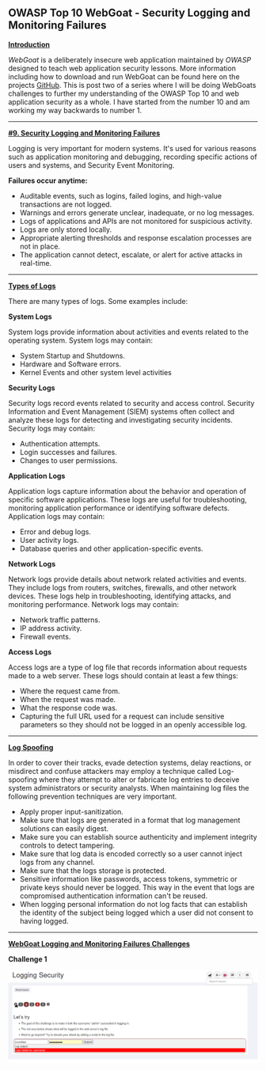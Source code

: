 ## **OWASP Top 10 WebGoat - Security Logging and Monitoring Failures**

<ins> **Introduction** </ins>

*WebGoat* is a deliberately insecure web application maintained by *OWASP* designed to teach web application security lessons. More information including how to download and run WebGoat can be found here on the projects [GitHub](https://github.com/WebGoat/WebGoat).
This is post two of a series where I will be doing WebGoats challenges to further my understanding of the OWASP Top 10 and web application security as a whole. I have started from the number 10 and am working my way backwards to number 1.

---

<ins> **\#9. Security Logging and Monitoring Failures** </ins>

Logging is very important for modern systems. It's used for various reasons such as application monitoring and debugging, recording specific actions of users and systems, and Security Event Monitoring. 

**Failures occur anytime:** 

* Auditable events, such as logins, failed logins, and high-value transactions are not logged. 
* Warnings and errors generate unclear, inadequate, or no log messages. 
* Logs of applications and APIs are not monitored for suspicious activity. 
* Logs are only stored locally. 
* Appropriate alerting thresholds and response escalation processes are not in place. 
* The application cannot detect, escalate, or alert for active attacks in real-time.

---


<ins> **Types of Logs** </ins>

There are many types of logs. Some examples include:

**System Logs**  

System logs provide information about activities and events related to the operating system. System logs may contain: 

* System Startup and Shutdowns.
* Hardware and Software errors.
* Kernel Events and other system level activities 

**Security Logs** 

Security logs record events related to security and access control. Security Information and Event Management (SIEM) systems often collect and analyze these logs for detecting and investigating security incidents. Security logs may contain: 

* Authentication attempts.
* Login successes and failures.
* Changes to user permissions.


**Application Logs** 

Application logs capture information about the behavior and operation of specific software applications. These logs are useful for troubleshooting, monitoring application performance or identifying software defects. Application logs may contain: 

* Error and debug logs.
* User activity logs.
* Database queries and other application-specific events.

**Network Logs** 

Network logs provide details about network related activities and events. They include logs from routers, switches, firewalls, and other network devices. These logs help in troubleshooting, identifying attacks, and monitoring performance. Network logs may contain: 

* Network traffic patterns.
* IP address activity.
* Firewall events.

**Access Logs** 

Access logs are a type of log file that records information about requests made to a web server. These logs should contain at least a few things: 

* Where the request came from.
* When the request was made.
* What the response code was.
* Capturing the full URL used for a request can include sensitive parameters so they should not be logged in an openly accessible log. 

---

<ins> **Log Spoofing** </ins>

In order to cover their tracks, evade detection systems, delay reactions, or misdirect and confuse attackers may employ a technique called Log-spoofing where they attempt to alter or fabricate log entries to deceive system administrators or security analysts.  When maintaining log files the following prevention techniques are very important. 

* Apply proper input-sanitization.
* Make sure that logs are generated in a format that log management solutions can easily digest.
* Make sure you can establish source authenticity and implement integrity controls to detect tampering.
* Make sure that log data is encoded correctly so a user cannot inject logs from any channel. 
* Make sure that the logs storage is protected. 
* Sensitive information like passwords, access tokens, symmetric or private keys should never be logged. This way in the event that logs are compromised authentication information can't be reused. 
* When logging personal information do not log facts that can establish the identity of the subject being logged which a user did not consent to having logged. 

---

<ins> **WebGoat Logging and Monitoring Failures Challenges** </ins>

**Challenge 1**

![Challenge1](/docs/assets/images/webgoat/loggingfailures/logging01.png)


